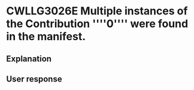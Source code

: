 # CWLLG3026E Multiple instances of the Contribution ''''0'''' were found in the manifest.

## Explanation

## User response